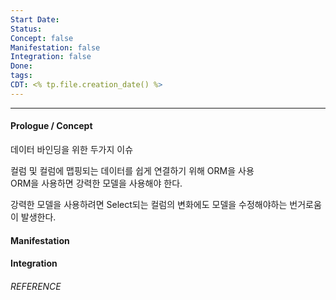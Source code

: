 ```yaml
---
Start Date:
Status:
Concept: false
Manifestation: false
Integration: false
Done:
tags:
CDT: <% tp.file.creation_date() %>
---
```

---
#### Prologue / Concept
데이터 바인딩을 위한 두가지 이슈

컬럼 및 컬럼에 맵핑되는 데이터를 쉽게 연결하기 위해 ORM을 사용  
ORM을 사용하면 강력한 모델을 사용해야 한다.  

강력한 모델을 사용하려면 Select되는 컬럼의 변화에도 모델을 수정해야하는 번거로움이 발생한다.
#### Manifestation

#### Integration

###### REFERENCE
